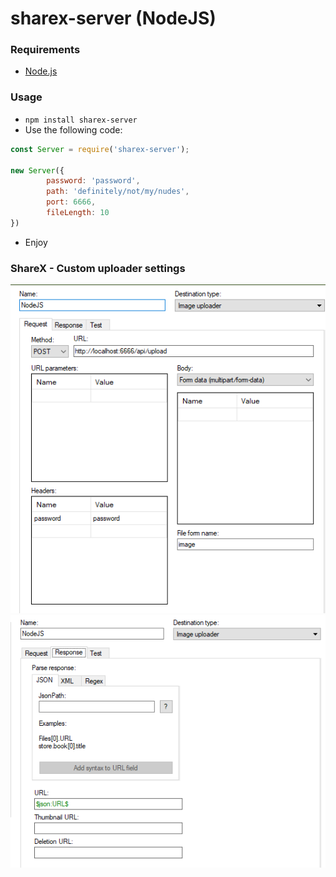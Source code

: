 # sharex-server (NodeJS)

### Requirements
- [Node.js](https://nodejs.org/en)

### Usage
- `npm install sharex-server`
- Use the following code:
```js
const Server = require('sharex-server');

new Server({
        password: 'password',
        path: 'definitely/not/my/nudes',
        port: 6666,
        fileLength: 10
})
```
- Enjoy

### ShareX - Custom uploader settings

![](./assets/01.png)
![](./assets/02.png)